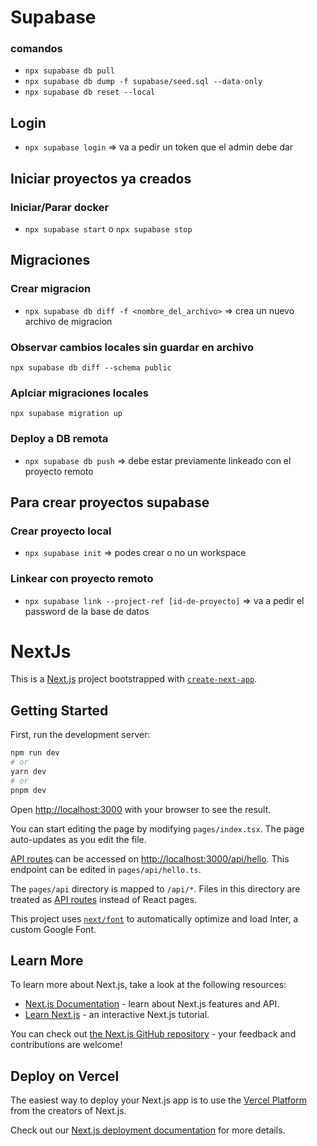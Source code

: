 # Supabase
### comandos
- `npx supabase db pull`
- `npx supabase db dump -f supabase/seed.sql --data-only`
- `npx supabase db reset --local`

## Login

- `npx supabase login` => va a pedir un token que el admin debe dar

## Iniciar proyectos ya creados

### Iniciar/Parar docker

- `npx supabase start` o `npx supabase stop`

## Migraciones

### Crear migracion

- `npx supabase db diff -f <nombre_del_archivo>` => crea un nuevo archivo de migracion

### Observar cambios locales sin guardar en archivo

`npx supabase db diff --schema public`

### Aplciar migraciones locales

`npx supabase migration up`

### Deploy a DB remota

- `npx supabase db push` => debe estar previamente linkeado con el proyecto remoto

## Para crear proyectos supabase

### Crear proyecto local

- `npx supabase init` => podes crear o no un workspace

### Linkear con proyecto remoto

- `npx supabase link --project-ref [id-de-proyecto]` => va a pedir el password de la base de datos

# NextJs

This is a [Next.js](https://nextjs.org/) project bootstrapped with [`create-next-app`](https://github.com/vercel/next.js/tree/canary/packages/create-next-app).

## Getting Started

First, run the development server:

```bash
npm run dev
# or
yarn dev
# or
pnpm dev
```

Open [http://localhost:3000](http://localhost:3000) with your browser to see the result.

You can start editing the page by modifying `pages/index.tsx`. The page auto-updates as you edit the file.

[API routes](https://nextjs.org/docs/api-routes/introduction) can be accessed on [http://localhost:3000/api/hello](http://localhost:3000/api/hello). This endpoint can be edited in `pages/api/hello.ts`.

The `pages/api` directory is mapped to `/api/*`. Files in this directory are treated as [API routes](https://nextjs.org/docs/api-routes/introduction) instead of React pages.

This project uses [`next/font`](https://nextjs.org/docs/basic-features/font-optimization) to automatically optimize and load Inter, a custom Google Font.

## Learn More

To learn more about Next.js, take a look at the following resources:

- [Next.js Documentation](https://nextjs.org/docs) - learn about Next.js features and API.
- [Learn Next.js](https://nextjs.org/learn) - an interactive Next.js tutorial.

You can check out [the Next.js GitHub repository](https://github.com/vercel/next.js/) - your feedback and contributions are welcome!

## Deploy on Vercel

The easiest way to deploy your Next.js app is to use the [Vercel Platform](https://vercel.com/new?utm_medium=default-template&filter=next.js&utm_source=create-next-app&utm_campaign=create-next-app-readme) from the creators of Next.js.

Check out our [Next.js deployment documentation](https://nextjs.org/docs/deployment) for more details.
